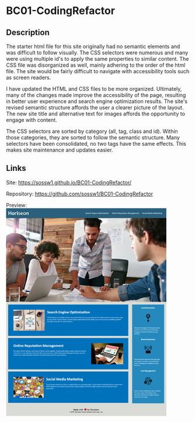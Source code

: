 # BC01-CodingRefactor

## Description

The starter html file for this site originally had no semantic elements and was difficult to follow visually. The CSS selectors were numerous and many were using multiple id's to apply the same properties to similar content. The CSS file was disorganized as well, mainly adhering to the order of the html file. The site would be fairly difficult to navigate with accessibility tools such as screen readers.

I have updated the HTML and CSS files to be more organized. Ultimately, many of the changes made improve the accessibility of the page, resulting in better user experience and search engine optimization results. The site's revised semantic structure affords the user a clearer picture of the layout. The new site title and alternative text for images affords the opportunity to engage with content.

The CSS selectors are sorted by category (all, tag, class and id). Within those categories, they are sorted to follow the semantic structure. Many selectors have been consolidated, no two tags have the same effects. This makes site maintenance and updates easier.

## Links

Site:
https://sossw1.github.io/BC01-CodingRefactor/

Repository:
https://github.com/sossw1/BC01-CodingRefactor

Preview:  
![Site Preview](./assets/images/site-preview.png)